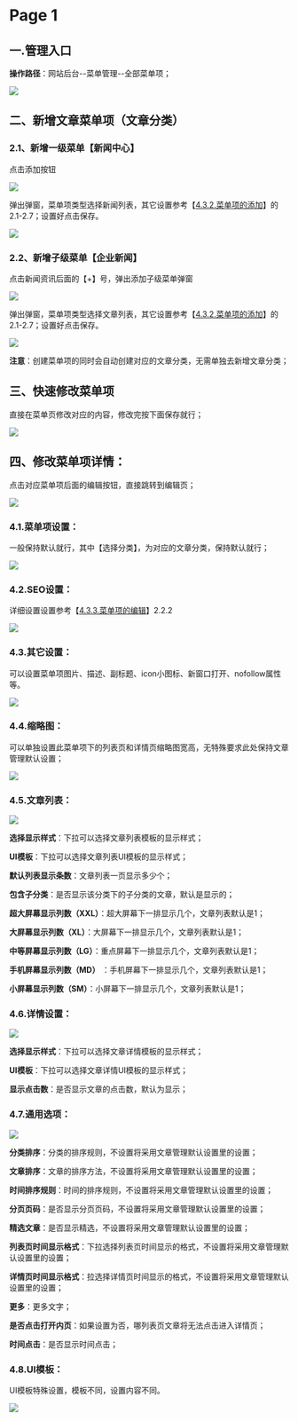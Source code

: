 # Page 1

## **一.管理入口** <a href="#_1" id="_1"></a>

**操作路径**：网站后台--菜单管理--全部菜单项；

![](https://www.ecoxiu.com/images/202308/1692241590280514.png)

## **二、新增文章菜单项（文章分类）** <a href="#_7" id="_7"></a>

### **2.1、新增一级菜单【新闻中心】** <a href="#21_9" id="21_9"></a>

点击添加按钮

![](https://www.ecoxiu.com/images/202308/1692249622125557.png)

弹出弹窗，菜单项类型选择新闻列表，其它设置参考【[4.3.2.菜单项的添加](https://www.ecoxiu.com/shiyongshouce/lmgl/cdxgl/150.html)】的2.1-2.7；设置好点击保存。

![](https://www.ecoxiu.com/images/202308/1692336782855869.png)

### **2.2、新增子级菜单【企业新闻】** <a href="#22_19" id="22_19"></a>

点击新闻资讯后面的【+】号，弹出添加子级菜单弹窗

![](https://www.ecoxiu.com/images/202308/1692336878502637.png)

弹出弹窗，菜单项类型选择文章列表，其它设置参考【[4.3.2.菜单项的添加](https://www.ecoxiu.com/shiyongshouce/lmgl/cdxgl/150.html)】的2.1-2.7；设置好点击保存。

![](https://www.ecoxiu.com/images/202308/1692336961222456.png)

**注意**：创建菜单项的同时会自动创建对应的文章分类，无需单独去新增文章分类；

## **三、快速修改菜单项** <a href="#_31" id="_31"></a>

直接在菜单页修改对应的内容，修改完按下面保存就行；

![](https://www.ecoxiu.com/images/202308/1692337103488956.png)

## **四、修改菜单项详情**： <a href="#_37" id="_37"></a>

点击对应菜单项后面的编辑按钮，直接跳转到编辑页；

![](https://www.ecoxiu.com/images/202308/1692337170615576.png)

### **4.1.菜单项设置**： <a href="#41_43" id="41_43"></a>

一般保持默认就行，其中【选择分类】，为对应的文章分类，保持默认就行；

![](https://www.ecoxiu.com/images/202308/1692337304489906.png)

### **4.2.SEO设置**： <a href="#42seo_49" id="42seo_49"></a>

详细设置设置参考【[4.3.3.菜单项的编辑](https://www.ecoxiu.com/shiyongshouce/lmgl/cdxgl/1502.html)】2.2.2

![](https://www.ecoxiu.com/images/202308/1692337783434727.png)

### **4.3.其它设置**： <a href="#43_55" id="43_55"></a>

可以设置菜单项图片、描述、副标题、icon小图标、新窗口打开、nofollow属性等。

![](https://www.ecoxiu.com/images/202308/1692337798548135.png)

### **4.4.缩略图**： <a href="#44_61" id="44_61"></a>

可以单独设置此菜单项下的列表页和详情页缩略图宽高，无特殊要求此处保持文章管理默认设置；

![](https://www.ecoxiu.com/images/202308/1692337814346230.png)

### **4.5.文章列表**： <a href="#45_67" id="45_67"></a>

![](https://www.ecoxiu.com/images/202308/1692337827932365.png)

**选择显示样式**：下拉可以选择文章列表模板的显示样式；

**UI模板**：下拉可以选择文章列表UI模板的显示样式；

**默认列表显示条数**：文章列表一页显示多少个；

**包含子分类**：是否显示该分类下的子分类的文章，默认是显示的；

**超大屏幕显示列数（XXL）**：超大屏幕下一排显示几个，文章列表默认是1；

**大屏幕显示列数（XL）**：大屏幕下一排显示几个，文章列表默认是1；

**中等屏幕显示列数（LG）**：重点屏幕下一排显示几个，文章列表默认是1；

**手机屏幕显示列数（MD）** ：手机屏幕下一排显示几个，文章列表默认是1；

**小屏幕显示列数（SM）**：小屏幕下一排显示几个，文章列表默认是1；

### **4.6.详情设置**： <a href="#46_89" id="46_89"></a>

![](https://www.ecoxiu.com/images/202308/1692337839287141.png)

**选择显示样式**：下拉可以选择文章详情模板的显示样式；

**UI模板**：下拉可以选择文章详情UI模板的显示样式；

**显示点击数**：是否显示文章的点击数，默认为显示；

### **4.7.通用选项**： <a href="#47_99" id="47_99"></a>

![](https://www.ecoxiu.com/images/202308/1692337849585130.png)

**分类排序**：分类的排序规则，不设置将采用文章管理默认设置里的设置；

**文章排序**：文章的排序方法，不设置将采用文章管理默认设置里的设置；

**时间排序规则**：时间的排序规则，不设置将采用文章管理默认设置里的设置；

**分页页码**：是否显示分页页码，不设置将采用文章管理默认设置里的设置；

**精选文章**：是否显示精选，不设置将采用文章管理默认设置里的设置；

**列表页时间显示格式**：下拉选择列表页时间显示的格式，不设置将采用文章管理默认设置里的设置；

**详情页时间显示格式**：拉选择详情页时间显示的格式，不设置将采用文章管理默认设置里的设置；

**更多**：更多文字；

**是否点击打开内页**：如果设置为否，哪列表页文章将无法点击进入详情页；

**时间点击**：是否显示时间点击；

### **4.8.UI模板：** <a href="#48ui_123" id="48ui_123"></a>

UI模板特殊设置，模板不同，设置内容不同。

![](https://www.ecoxiu.com/images/202308/1692337751814032.png)
